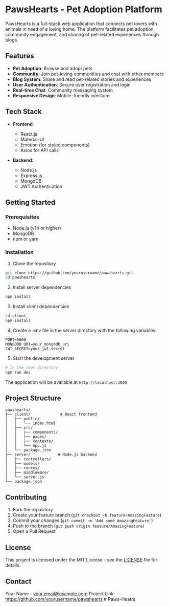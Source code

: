 # PawsHearts - Pet Adoption Platform

PawsHearts is a full-stack web application that connects pet lovers with animals in need of a loving home. The platform facilitates pet adoption, community engagement, and sharing of pet-related experiences through blogs.

## Features

- **Pet Adoption**: Browse and adopt pets
- **Community**: Join pet-loving communities and chat with other members
- **Blog System**: Share and read pet-related stories and experiences
- **User Authentication**: Secure user registration and login
- **Real-time Chat**: Community messaging system
- **Responsive Design**: Mobile-friendly interface

## Tech Stack

- **Frontend**:
  - React.js
  - Material-UI
  - Emotion (for styled components)
  - Axios for API calls

- **Backend**:
  - Node.js
  - Express.js
  - MongoDB
  - JWT Authentication

## Getting Started

### Prerequisites

- Node.js (v14 or higher)
- MongoDB
- npm or yarn

### Installation

1. Clone the repository
```bash
git clone https://github.com/yourusername/pawshearts.git
cd pawshearts
```

2. Install server dependencies
```bash
npm install
```

3. Install client dependencies
```bash
cd client
npm install
```

4. Create a .env file in the server directory with the following variables:
```
PORT=5000
MONGODB_URI=your_mongodb_uri
JWT_SECRET=your_jwt_secret
```

5. Start the development server
```bash
# In the root directory
npm run dev
```

The application will be available at `http://localhost:3000`

## Project Structure

```
pawshearts/
├── client/             # React frontend
│   ├── public/
│   │   └── index.html
│   ├── src/
│   │   ├── components/
│   │   ├── pages/
│   │   ├── contexts/
│   │   └── App.js
│   └── package.json
├── server/            # Node.js backend
│   ├── controllers/
│   ├── models/
│   ├── routes/
│   ├── middleware/
│   └── server.js
└── package.json
```

## Contributing

1. Fork the repository
2. Create your feature branch (`git checkout -b feature/AmazingFeature`)
3. Commit your changes (`git commit -m 'Add some AmazingFeature'`)
4. Push to the branch (`git push origin feature/AmazingFeature`)
5. Open a Pull Request

## License

This project is licensed under the MIT License - see the [LICENSE](LICENSE) file for details.

## Contact

Your Name - your.email@example.com
Project Link: https://github.com/yourusername/pawshearts #   P a w s - H e a t r s 
 
 
